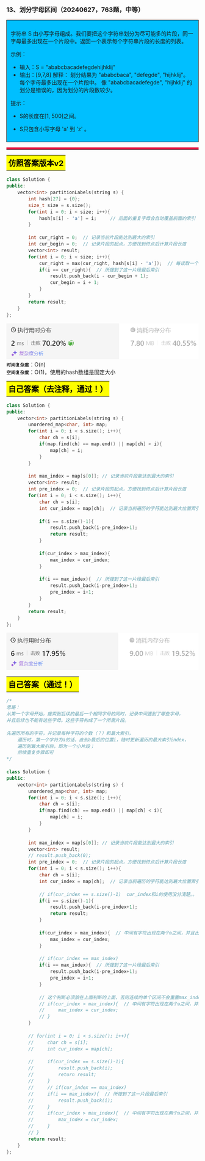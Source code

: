 ### 13、划分字母区间（20240627，763题，中等）
<div style="border: 1px solid black; padding: 10px; background-color: #00BFFF;">

字符串 S 由小写字母组成。我们要把这个字符串划分为尽可能多的片段，同一字母最多出现在一个片段中。返回一个表示每个字符串片段的长度的列表。

示例：

- 输入：S = "ababcbacadefegdehijhklij"
- 输出：[9,7,8] 解释： 划分结果为 "ababcbaca", "defegde", "hijhklij"。 每个字母最多出现在一个片段中。 像 "ababcbacadefegde", "hijhklij" 的划分是错误的，因为划分的片段数较少。

提示：

- S的长度在[1, 500]之间。
- S只包含小写字母 'a' 到 'z' 。

  </p>
</div>
<hr style="border-top: 5px solid #DC143C;">

<table>
  <tr>
    <td bgcolor="Yellow" style="padding: 5px; border: 0px solid black;">
      <span style="font-weight: bold; font-size: 20px;color: black;">
      仿照答案版本v2
      </span>
    </td>
  </tr>
</table>

```C++ {.line-numbers}
class Solution {
public:
    vector<int> partitionLabels(string s) {
        int hash[27] = {0};
        size_t size = s.size();
        for(int i = 0; i < size; i++){
            hash[s[i] - 'a'] = i;     // 后面的重复字母会自动覆盖前面的索引
        }
        
        int cur_right = 0;  // 记录当前片段能达到最大的索引
        int cur_begin = 0;  // 记录片段的起点，方便找到终点后计算片段长度
        vector<int> result;
        for(int i = 0; i < size; i++){
            cur_right = max(cur_right, hash[s[i] - 'a']);  // 每读取一个字符更新片段最大索引
            if(i == cur_right){  // 所搜到了这一片段最后索引
                result.push_back(i - cur_begin + 1);
                cur_begin = i + 1;
            }
        }
        return result;
    }
};
```
![alt text](image/e9b054a1d484f98283112e538e0ec52.png)
**`时间复杂度`**：O(n)  
**`空间复杂度`**：O(1)，使用的hash数组是固定大小
<table>
  <tr>
    <td bgcolor="Yellow" style="padding: 5px; border: 0px solid black;">
      <span style="font-weight: bold; font-size: 20px;color: black;">
      自己答案（去注释，通过！）
      </span>
    </td>
  </tr>
</table>

```C++ {.line-numbers}
class Solution {
public:
    vector<int> partitionLabels(string s) {
        unordered_map<char, int> map;
        for(int i = 0; i < s.size(); i++){
            char ch = s[i];
            if(map.find(ch) == map.end() || map[ch] < i){
                map[ch] = i;
            }
        }
        
        int max_index = map[s[0]]; // 记录当前片段能达到最大的索引
        vector<int> result;
        int pre_index = 0;  // 记录片段的起点，方便找到终点后计算片段长度
        for(int i = 0; i < s.size(); i++){
            char ch = s[i];
            int cur_index = map[ch];  // 记录当前遍历的字符能达到最大位置索引

            if(i == s.size()-1){
                result.push_back(i-pre_index+1);
                return result;
            }

            if(cur_index > max_index){  
                max_index = cur_index;
            }

            if(i == max_index){  // 所搜到了这一片段最后索引
                result.push_back(i-pre_index+1);
                pre_index = i+1;
            }
        }
        return result;
    }
};
```

![alt text](image/d86de877f57d91389a37d8d6454a440.png)

<table>
  <tr>
    <td bgcolor="Yellow" style="padding: 5px; border: 0px solid black;">
      <span style="font-weight: bold; font-size: 20px;color: black;">
      自己答案（通过！）
      </span>
    </td>
  </tr>
</table>

```C++ {.line-numbers}
/*
思路：
从第一个字母开始，搜索到后续的最后一个相同字母的同时，记录中间遇到了哪些字母，
并且后续也不能有这些字母。这些字符构成了一个所需片段。

先遍历所有的字符，并记录每种字符的个数（？）和最大索引，
    遍历时，第一个字符为a的话，直到a最后的位置i，随时更新遍历的最大索引index，
    遍历到最大索引后，即为一个小片段；
    后续重复步骤即可
*/

class Solution {
public:
    vector<int> partitionLabels(string s) {
        unordered_map<char, int> map;
        for(int i = 0; i < s.size(); i++){
            char ch = s[i];
            if(map.find(ch) == map.end() || map[ch] < i){
                map[ch] = i;
            }
        }
        
        int max_index = map[s[0]]; // 记录当前片段能达到最大的索引
        vector<int> result;
        // result.push_back(0);
        int pre_index = 0;  // 记录片段的起点，方便找到终点后计算片段长度
        for(int i = 0; i < s.size(); i++){
            char ch = s[i];
            int cur_index = map[ch];  // 记录当前遍历的字符能达到最大位置索引

            // if(cur_index == s.size()-1)  cur_index和i的使用没分清楚。。
            if(i == s.size()-1){
                result.push_back(i-pre_index+1);
                return result;
            }

            if(cur_index > max_index){  // 中间有字符出现在两个a之间，并且出现在第二个a之后。或者找到第一片段，到第二片段第一个点的时候
                max_index = cur_index;
            }

            // if(cur_index == max_index)
            if(i == max_index){  // 所搜到了这一片段最后索引
                result.push_back(i-pre_index+1);
                pre_index = i+1;
            }

            // 这个判断必须放在上面判断的上面，否则连续的单个区间不会重置max_index，导致第二个单个区间虽然改变了max_index，但是没存入结果。"vhaagbqkaq"
            // if(cur_index > max_index){  // 中间有字符出现在两个a之间，并且出现在第二个a之后。或者找到第一片段，到第二片段第一个点的时候
            //     max_index = cur_index;
            // }
        }
        
        // for(int i = 0; i < s.size(); i++){
        //     char ch = s[i];
        //     int cur_index = map[ch];

        //     if(cur_index == s.size()-1){
        //         result.push_back(i);
        //         return result;
        //     }
        //     // if(cur_index == max_index)
        //     if(i == max_index){  // 所搜到了这一片段最后索引
        //         result.push_back(i);
        //     }
        //     if(cur_index > max_index){  // 中间有字符出现在两个a之间，并且出现在第二个a之后。或者找到第一片段，到第二片段第一个点的时候
        //         max_index = cur_index;
        //     }
        // }
        return result;
    }
};
```

